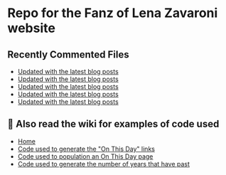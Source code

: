 # Repo for the Fanz of Lena Zavaroni website

## Recently Commented Files
<!-- BLOG-POST-LIST:START -->
- [Updated with the latest blog posts](https://github.com/FanzOfLenaZavaroni/fanzoflenazavaroni.github.io/commit/ef12f115078c2076edeb652ea96bceab2164d006)
- [Updated with the latest blog posts](https://github.com/FanzOfLenaZavaroni/fanzoflenazavaroni.github.io/commit/8099b43090c22aeda1af8b745e8e3ac34fd01467)
- [Updated with the latest blog posts](https://github.com/FanzOfLenaZavaroni/fanzoflenazavaroni.github.io/commit/9bac8528b392c0c2bc0545b9d5f89dc37239086e)
- [Updated with the latest blog posts](https://github.com/FanzOfLenaZavaroni/fanzoflenazavaroni.github.io/commit/a2e6b15956edcecd13a15ae1ae3eedfe5540e36b)
- [Updated with the latest blog posts](https://github.com/FanzOfLenaZavaroni/fanzoflenazavaroni.github.io/commit/cb704fa17a43f0b18e41aa612021df68360fd4b2)
<!-- BLOG-POST-LIST:END -->

## :notebook: Also read the wiki for examples of code used
* [Home](https://github.com/FanzOfLenaZavaroni/fanzoflenazavaroni.github.io/wiki)
* [Code used to generate the "On This Day" links](https://github.com/FanzOfLenaZavaroni/fanzoflenazavaroni.github.io/wiki/On-This-Day-Code)
* [Code used to population an On This Day page](https://github.com/FanzOfLenaZavaroni/fanzoflenazavaroni.github.io/wiki/Code-used-to-population-an-On-This-Day-page)
* [Code used to generate the number of years that have past](https://github.com/FanzOfLenaZavaroni/fanzoflenazavaroni.github.io/wiki/Number-of-years-gone-by-code)
